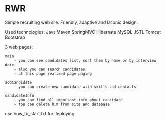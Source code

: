 # RWR
Simple recruiting web site.
Friendly, adaptive and laconic design.

Used technologies:
    Java
    Maven
    SpringMVC
    Hibernate
    MySQL
    JSTL
    Tomcat
    Bootstrap

3 web pages:

    main
        - you can see candidates list, sort them by name or by interview date
        - also you can search candidates
        - at this page realized page paging

    addCandidate
        - you can create new candidate with skills and contacts

    candidateInfo
        - you cam find all important info about candidate
        - tou can delete him from site and database
        
use how_to_start.txt for deploying
